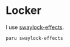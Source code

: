# Locker

I use [swaylock-effects](https://github.com/mortie/swaylock-effects).

```sh
paru swaylock-effects
```

